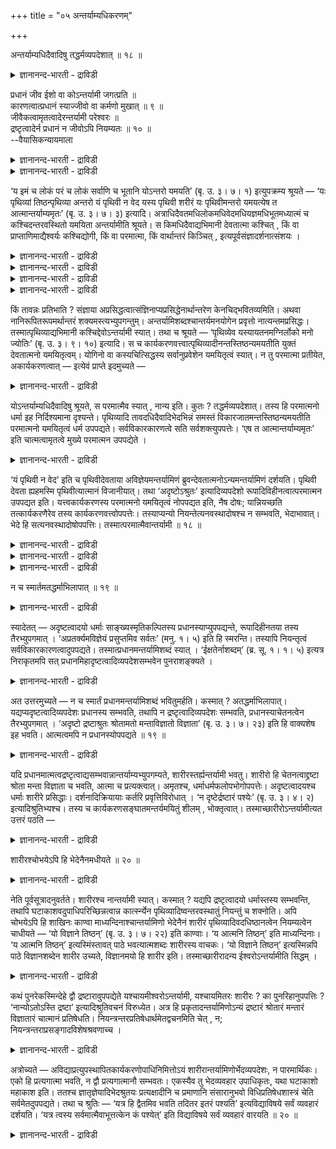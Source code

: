 +++
title = "०५ अन्तर्याम्यधिकरणम्"

+++

अन्तर्याम्यधिदैवादिषु तद्धर्मव्यपदेशात् ॥ १८ ॥  
<details><summary>ज्ञानानन्द-भारती - द्राविडी</summary>

अन्दर्याम्यदिदैवादिषु तत्तर्मव्यबदेसात् ॥ १८ ॥
</details>

प्रधानं जीव ईशो वा कोऽन्तर्यामी जगत्प्रति ॥  
कारणत्वात्प्रधानं स्याज्जीवो वा कर्मणो मुखात् ॥ ९ ॥  
जीवैकत्वामृतत्वादेरन्तर्यामी परेश्वरः ॥  
द्रष्टृत्वादेर्न प्रधानं न जीवोऽपि नियम्यतः ॥ १० ॥  
--वैयासिकन्यायमाला

<details><summary>ज्ञानानन्द-भारती - द्राविडी</summary>

जगत्तैयुत्तेसित्तु अन्दर्यामी (उळ्ळिरुन्दु नियमऩम् सॆय्गिऱवर्) यार्? पिरदाऩमा? जीवऩा? ईसुवररा? (जगत्तिऱ्कु) कारणमायिरुप्पदाल् पिरदाऩमायिरुक्कलाम्। अल्लदु (जीवर्गळ् कर्मबलऩै अऩुबविप्पदऱ्कागवे जगत् स्रुष्टिक्कप्पडुवदाल्) कर्माविऩ् मूलमाय् जीवऩ् (अन्दर्यामियागविरुक्कलाम्)।
</details>

<details><summary>ज्ञानानन्द-भारती - द्राविडी</summary>

जीवऩुडऩ् ऒऩ्ऱायिरुक्कुम् तऩ्मै, मरणमऱ्ऱि रुक्कुम् तऩ्मै, मुदलियवै सॊल्लियिरुप्पदाल् अन्दर् यामि परमेसुवरर्दाऩ्। "पार्क्किऱवर्” ऎऩ्ऱ तऩ्मै मुदलिय तिरुप्पदाल् पिरदाऩम् अल्ल। नियमिक्कप्पडुम् तऩ्मै जीवऩुक् किरुप्पदाल्, जीवऩुमल्ल।
</details>

‘य इमं च लोकं परं च लोकं सर्वाणि च भूतानि योऽन्तरो यमयति’ (बृ. उ. ३। ७। १) इत्युपक्रम्य श्रूयते — ‘यः पृथिव्यां तिष्ठन्पृथिव्या अन्तरो यं पृथिवी न वेद यस्य पृथिवी शरीरं यः पृथिवीमन्तरो यमयत्येष त आत्मान्तर्याम्यमृतः’ (बृ. उ. ३। ७। ३) इत्यादि। अत्राधिदैवतमधिलोकमधिवेदमधियज्ञमधिभूतमध्यात्मं च कश्चिदन्तरवस्थितो यमयिता अन्तर्यामीति श्रूयते। स किमधिदैवाद्यभिमानी देवतात्मा कश्चित् , किं वा प्राप्ताणिमाद्यैश्वर्यः कश्चिद्योगी, किं वा परमात्मा, किं वार्थान्तरं किञ्चित् , इत्यपूर्वसंज्ञादर्शनात्संशयः ।

<details><summary>ज्ञानानन्द-भारती - द्राविडी</summary>

\[पिरुहदारण्यग उबनिषत्तिल् ३-वदु अत्या यत्तिल् उळ्ळ अन्दर्यामि पिराह्मणम् इन्द अदिगर णत्तिऱ्कु विषयम्। इङ्गु अन्दर्यामि ऎऩ्ऱ पॆयरिल् ऎल्ला इडङ्गळिलुम् उळ्ळे इरुन्दुगॊण्डु अडक्कि आळ्बवरागक् कुऱिप्पिडप्पडुगिऱार्। इन्द अन्दर्यामि पिरदाऩमा? ऒरु तेवदैया? अणिमादि सित्तिगळ् पॆऱ्ऱ योगीसुवररा? परमात्मावा? ऎऩ्ऱु सन्देहम्।
</details>

<details><summary>ज्ञानानन्द-भारती - द्राविडी</summary>

जगत्तिऱ्कु पिरदाऩम् कारणमाऩदाल् अदऱ्कु नियमऩम् पॊरुन्दुम्। आगवे अन्दर्यामि पिरदाऩम् अल्लदु पिरुदिव्यादि अबिमाऩि तेवदैक्कुम्, सित्तिगळ् पॆऱ्ऱ योगिक्कुम् उळ्ळे इरुन्दु कॊण्डु नियमऩम् पॊरुन्दुम्, इवर्गळ् अन्दर्यामियायिरुक् कलाम्। जीवऩ् तऩदु कर्मामूलम् अन्दर्यामि आगलाम्। परमात्मावुक्कु सरीरमिल्लाददाल् अन्दर्यामियाग मुडियादु ऎऩ्ऱु पूर्वबक्षम्।
</details>

<details><summary>ज्ञानानन्द-भारती - द्राविडी</summary>

जीवऩोडु अबेदम्, मरणमिल्लामै मुदलाऩवै प्रह्मत्तैत् तविर वेऱुयारुक्कुम् सम्बिक्कादु। जीवऩुम्, ईसुवरऩुक्कु कट्टुप्पट्टवऩ्। ऎल्लारैयुम् नियमऩम् सॆय्यमुडियादु। पार्क्कुम् तऩ्मै मुदलाऩ सेदऩ तर्मम् जडमाऩ पिरदाऩत्तिऱ्कु पॊरुन्दादु। पिरदाऩम् आत्मावाग मुडियादु। “आगैयाल् अन्दर्यामि परमात्मादाऩ् ऎऩ्ऱु सित्तान्दम्”
</details>

<details><summary>ज्ञानानन्द-भारती - द्राविडी</summary>

‘ऎवर् इन्द लोगत्तैयुम्, परलोगत्तैयुम् ऎल्ला पिराणिगळैयुम् उळ्ळेयिरुन्दु नियमऩम् सॆय्गिऱारो' ऎऩ्ऱु आरम्बित्तु 'ऎवर् पिरुदिवियिल् इरुन्दु कॊण्डु, पिरुदिविक्कु उळ्ळेयिरुप्पवराय् ऎवरै पिरुदिवी अऱिवदिल्लैयो, ऎवरुक्कु पिरुदिवी सरीरमो, ऎवर् पिरुदिवियै उळ्ळेयिरुन्दुगॊण्डु नियमऩम् सॆय्गिऱारो' इवर् उऩ् आत्मा, अन्दर्यामी, मरणमऱ्ऱवर् (पिरुहत् ३-७-१, २) ऎऩ्बदु मुदलियदु सॊल्लप्पडुगिऱदु। इङ्गे तेवदा विषयमायुम्, लोगङ्गळ् विषयमायुम्, वेदङ्गळ् विषयमायुम्, यक्ञम् विषयमायुम्, पूदङ्गळ् विषयमायुम्, सरीरम् विषयमायुम् ऒरुवर् उळ्ळेयिरुन्दुगॊण्डु नियमऩम् सॆय्वदाग ‘अन्दर्यामी ऎऩ्ऱु सॊल्लप्पडुगिऱार्। अवर् अदिदैवम् मुदलाऩदै अबिमाऩिक्कुम् एदो ऒरु तेवदात्मावा, अल्लदु अणिमा मुदलाऩ ऐसुवर्यत्तै यडैन्दुळ्ळ एदेऩुम् ऒरु योगिया, परमात्मावा, वेऱु एदेऩुम् वस्तुवा, ऎऩ्ऱु इदुवरै मुऩ्गेट्कप् पडाद पुदिय पॆयर् काणुवदाल् सन्देहम्।
</details>

किं तावन्नः प्रतिभाति ? संज्ञाया अप्रसिद्धत्वात्संज्ञिनाप्यप्रसिद्धेनार्थान्तरेण केनचिद्भवितव्यमिति। अथवा नानिरूपितरूपमर्थान्तरं शक्यमस्त्यभ्युपगन्तुम्। अन्तर्यामिशब्दश्चान्तर्यमनयोगेन प्रवृत्तो नात्यन्तमप्रसिद्धः। तस्मात्पृथिव्याद्यभिमानी कश्चिद्देवोऽन्तर्यामी स्यात्। तथा च श्रूयते — ‘पृथिव्येव यस्यायतनमग्निर्लोको मनो ज्योतिः’ (बृ. उ. ३। ९। १०) इत्यादि। स च कार्यकरणवत्त्वात्पृथिव्यादीनन्तस्तिष्ठन्यमयतीति युक्तं देवतात्मनो यमयितृत्वम्। योगिनो वा कस्यचित्सिद्धस्य सर्वानुप्रवेशेन यमयितृत्वं स्यात्। न तु परमात्मा प्रतीयेत, अकार्यकरणत्वात् — इत्येवं प्राप्ते इदमुच्यते —

<details><summary>ज्ञानानन्द-भारती - द्राविडी</summary>

पूर्वबक्षम्: नमक्कु ऎऩ्ऩ तोऩ्ऱुगिऱदु? पॆयर् पिरसित्तमिल्लाददिऩाल्, पॆयरैयुडैयदुम् पिरसित्त मिल्लाद वेऱु एदेऩुम् वस्तुवायिरुक्क वेण्डुम् ऎऩ्ऱु। अल्लदु, विळक्किक् काट्टमुडियाद स्वरूबत्तुडऩ् वेऱु ऒरु वस्तु इरुक्किऱदु ऎऩ्ऱु ऒप्पुक्कॊळ्ळ मुडियादु। अन्दर्यामी ऎऩ्ऱ सप्तमुम्, उळ्ळेयिरुन्दु नियमऩम् ऎऩ्ऱ अवयवार्त्तत्ताल् पिरविरुत्तित्तिरुक् किऱदु। पूरावुम् पिरसित्तमिल्लाददिल्लै। आगैयाल् पिरुदिवी मुदलियदिल् अबिमाऩिक्कुम् एदो ऒरु तेवदै अन्दर्यामीयाय् इरुक्कलाम्। अप्पडिये "ऎवरुक्कु पिरुदिविये इरुप्पिडमो (सरीरमो) अक्ऩि - कण्। ज्योदिस्मऩस्” (पिरुहत् ३-९-१०) ऎऩ्बदु मुदलियदु सॊल्लप्पट्टिरुक्किऱदु। अवर् सरीरम् इन्दिरियङ्गळुडऩ कूडिऩवरायिरुप्पदाल् उळ्ळे यिरुन्दुगॊण्डु पिरुदिवी मुदलाऩवैगळै नियमऩम् सॆय्गिऱार् ऎऩ्ऱु तेवदात्मावुक्कु नियमऩम् सॆय्युम् तऩ्मै पॊरुन्दुम्। एदेऩुम् योगसित्तियै अडैन्दिरुक्कुम् एदो ऒरु योगिक्कावदु ऎल्लावऱ्ऱिलुम् उळ्ळे पुगुन्दु कॊळ्वदाल् नियमऩम् सॆय्युम् तऩ्मै इरुक्कलाम्। परमात्मावुक्को सरीरम् इन्दिरियम् इल्लाददिऩाल् (अत्तऩ्मै) इरुक्कादु, ऎऩ्ऱु।
</details>

योऽन्तर्याम्यधिदैवादिषु श्रूयते, स परमात्मैव स्यात् , नान्य इति। कुतः ? तद्धर्मव्यपदेशात्। तस्य हि परमात्मनो धर्मा इह निर्दिश्यमाना दृश्यन्ते। पृथिव्यादि तावदधिदैवादिभेदभिन्नं समस्तं विकारजातमन्तस्तिष्ठन्यमयतीति परमात्मनो यमयितृत्वं धर्म उपपद्यते। सर्वविकारकारणत्वे सति सर्वशक्त्युपपत्तेः। ‘एष त आत्मान्तर्याम्यमृतः’ इति चात्मत्वामृतत्वे मुख्ये परमात्मन उपपद्येते ।

<details><summary>ज्ञानानन्द-भारती - द्राविडी</summary>

सित्तान्दम्: इव्विदम् वरुम्बोदु इदु सॊल्लप्पडुगिऱदु। ऎवर् अदिदैवम् मुदलियवैगळिल् अन्दर्यामी ऎऩ्ऱु सॊल्लप्पडुगिऱारो, अवर् परमात् मादाऩ्, वेऱुयारुम् इल्लै। एऩ्? 'अवरुडैय तर्मङ्गळैक् कुऱिप्पिडुवदाल्' अन्द परमात्मा विऩुडैय तर्मङ्गळ् अल्लवा इङ्गे कुऱिप्पिडप् पडुवदागक् काण्गिऩ्ऱऩ? अदिदैवम् मुदलाऩ पेदत्तिऩाल् वेऱुबट्टिरुक्कुम् पिरुदिवी मुदलाऩ समस्तमाऩ विगारक्कूट्टत्तैयुम् उळ्ळेयिरुन्दु कॊण्डु नियमऩम् सॆय्गिऱार् ऎऩ्ऱ कारणत्ताल् नियमऩम् सॆय्युम् तऩ्मै ऎऩ्ऱ तर्मम् परमात्माविऱ्कुप् पॊरुन्दुम्, ऎल्ला विगारत्तिऱ्कुम् कारणमायि रुप्पदिऩाल् ऎल्ला सक्तियुम् पॊरुन्दुमाऩदिऩाल् ‘इवर् उऩ् आत्मा अन्दर्यामी मरणमऱ्ऱवर्’ ऎऩ्ऱु आत्मत्तऩ्मैयुम् मरणमऱ्ऱ तऩ्मैयुम् मुक्कियमाग परमात्माविडत्तिलेये पॊरुन्दुम्।
</details>

‘यं पृथिवी न वेद’ इति च पृथिवीदेवताया अविज्ञेयमन्तर्यामिणं ब्रुवन्देवतात्मनोऽन्यमन्तर्यामिणं दर्शयति। पृथिवी देवता ह्यहमस्मि पृथिवीत्यात्मानं विजानीयात्। तथा ‘अदृष्टोऽश्रुतः’ इत्यादिव्यपदेशो रूपादिविहीनत्वात्परमात्मन उपपद्यत इति। यत्त्वकार्यकरणस्य परमात्मनो यमयितृत्वं नोपपद्यत इति, नैष दोषः; यान्नियच्छति तत्कार्यकरणैरेव तस्य कार्यकरणवत्त्वोपपत्तेः। तस्याप्यन्यो नियन्तेत्यनवस्थादोषश्च न सम्भवति, भेदाभावात्। भेदे हि सत्यनवस्थादोषोपपत्तिः। तस्मात्परमात्मैवान्तर्यामी ॥ १८ ॥

<details><summary>ज्ञानानन्द-भारती - द्राविडी</summary>

'ऎवरै पिरुदिवी अऱिवदिल्लैयो' ऎऩ्ऱु पिरुदिवी तेवदैयाल् अऱियमुडियाददाग अन्दर् यामियैच् चॊल्वदुम्, तेवदात्मावुक्कु वेऱाग अन्दर्यामियैक् काट्टुगिऱदु। पिरुदिवी तेवदैयो 'नाऩ् पिरुदिवियाय् इरुक्किऱेऩ्' ऎऩ्ऱु तऩ्ऩै अऱिन्दुगॊळ्ळ मुडियुमल्लवा? अप्पडिये 'पार्क्कप् पडामलिरुप्पवर्' केट्कप्पडामलिरुप्पवर् ऎऩ्बदु मुदलिय कुऱिप्पिडल्, रूबम् मुदलियदु इल्लाददिऩाल्, परमात्मावुक्कुप् पॊरुन्दुम् ऎऩ्ऱु।
</details>

<details><summary>ज्ञानानन्द-भारती - द्राविडी</summary>

सरीरम् इन्दिरियमिल्लाद परमात्मावुक्कु नियमऩम् सॆय्युम् तऩ्मै पॊरुन्दादु ऎऩ्बदु ऎदुवो, अदु तोषमिल्लै। ऎवर्गळै नियमऩम् सॆय्गिऱारो, अवर्गळुडैय सरीरम् इन्दिरियङ्गळिऩालेये इवरुक्कु सरीरम् इन्दिरियमुडैय तऩ्मै पॊरुन्दुमादलाल्। अवरै नियमऩम् सॆय्गिऱवर् वेऱु ऎऩ्ऱु अऩवस्ता (मुडिविऩ्मै) ऎऩ्ऱ तोषम् एऱ्पडादु पेदमिल्लाद तिऩाल्। पेदम् इरुन्दालल्लवा अऩवस्ता तोषम् पॊरुन्दुम्?
</details>

<details><summary>ज्ञानानन्द-भारती - द्राविडी</summary>

आगैयाल् परमात्मादाऩ् अन्दर्यामी (१८)
</details>

न च स्मार्तमतद्धर्माभिलापात् ॥ १९ ॥  
<details><summary>ज्ञानानन्द-भारती - द्राविडी</summary>

न स स्मार्दमदत्तर्माबिलाबात् ॥ १९ ॥
</details>

स्यादेतत् — अदृष्टत्वादयो धर्माः साङ्ख्यस्मृतिकल्पितस्य प्रधानस्याप्युपपद्यन्ते, रूपादिहीनतया तस्य तैरभ्युपगमात् । ‘अप्रतर्क्यमविज्ञेयं प्रसुप्तमिव सर्वतः’ (मनु. १। ५) इति हि स्मरन्ति। तस्यापि नियन्तृत्वं सर्वविकारकारणत्वादुपपद्यते। तस्मात्प्रधानमन्तर्यामिशब्दं स्यात् । ‘ईक्षतेर्नाशब्दम्’ (ब्र. सू. १। १। ५) इत्यत्र निराकृतमपि सत् प्रधानमिहादृष्टत्वादिव्यपदेशसम्भवेन पुनराशङ्क्यते ।

<details><summary>ज्ञानानन्द-भारती - द्राविडी</summary>

पूर्वबक्षम्: इदु इरुक्कट्टुम्, पार्क्कप्पडाद तऩ्मै मुदलाऩ तर्मङ्गळ् साङ्गिय स्मिरुदियिल् कल्बिक्कप्पट्टिरुक्किऱ पिरदाऩत्तिऱ्कुम् पॊरुन्दु किऩ्ऱऩ। रूबम् मुदलियदु इल्लाददाग पिरदाऩम् अवर्गळाल् ऒप्पुक्कॊळ्ळप्पडुवदाल् ‘युक्तिक्कु ऎट्टाददु, अऱियमुडियाददु, ऎल्लाप्पक्कत्तिलुम् नऩ्गु तूङ्गुवदुबोल् उळ्ळदु' (मऩु १-५) ऎऩ्ऱल्लवा स्मरिक्किऱार्गळ्! ऎल्ला विगारङ्गळुक्कुम् कारणमा यिरुप्पदाल् अदऱ्कुम् नियमऩम् सॆय्युम् तऩ्मै पॊरुन्दुम्। आगैयाल् अन्दर्यामी ऎऩ्ऱ सप्तत्ताल् सॊल्लप्पडुवदु पिरदाऩमायिरुक्कलाम्। 'पार्प्पदिऩाल् सप्तमऱ्ऱदु इल्लै' (सूत्रम् १ १-५) ऎऩ्ऱ इडत्तिल् निरागरिक्कप्पट्टबोदिलुम्, इङ्गे पार्क्कप्पडाद तऩ्मै मुदलिय सप्तमिरुप्पदिऩाल् मऱुबडियुम् पिरदाऩम् सङ्गिक्कप्पडुगिऱदु।
</details>

अत उत्तरमुच्यते — न च स्मार्तं प्रधानमन्तर्यामिशब्दं भवितुमर्हति। कस्मात् ? अतद्धर्माभिलापात्। यद्यप्यदृष्टत्वादिव्यपदेशः प्रधानस्य सम्भवति, तथापि न द्रष्टृत्वादिव्यपदेशः सम्भवति, प्रधानस्याचेतनत्वेन तैरभ्युपगमात् । ‘अदृष्टो द्रष्टाश्रुतः श्रोतामतो मन्ताविज्ञातो विज्ञाता’ (बृ. उ. ३। ७। २३) इति हि वाक्यशेष इह भवति। आत्मत्वमपि न प्रधानस्योपपद्यते ॥ १९ ॥

<details><summary>ज्ञानानन्द-भारती - द्राविडी</summary>

सित्तान्दम्: अदऩाल् पदिल् सॊल्लप्पडुगिऱदु ‘स्मार्त्तमुम् इल्लै' पिरदाऩम् अन्दर्यामी ऎऩ्ऱ सप्तमुळ्ळदाग इरुक्क नियायमिल्लै। एऩ्? ‘अदैविड वेऱाऩ सेदऩऩिऩ् तर्मम् सॊल्लियिरुप्पदाल्' पार्क्कप्पडाद तऩ्मै मुदलियदै सॊल्वदु पिरदाऩत् तिऱ्कु पॊरुन्दुमेयाऩलुम्, अप्पॊऴुदुम् पार्क्कुम् तऩ्मै मुदलियदै सॊल्वदु सम्बविक्कादु, पिरदाऩ माऩदु असेदऩमाग अवर्गळाल् ऒप्पुक्कॊळ्ळप्पडु वदाल्, इङ्गेयो पिऩ् वाक्कियत्तिल् 'पार्क्कप्पडादवर् पार्क्किऱवर्, केट्कप्पडादवर् केट्किऱवर्, निऩैक्कप् पडादवर् निऩैप्पवर्, अऱियप्पडादवर् अऱिगिऱवर्' (पिरुहत् ३-७-२३) ऎऩ्ऱल्लवा इरुक्किऱदु? आत्मत् तऩ्मैयुम् पिरदाऩत्तिऱ्कु पॊरुन्दादु।
</details>

यदि प्रधानमात्मत्वद्रष्टृत्वाद्यसम्भवान्नान्तर्याम्यभ्युपगम्यते, शारीरस्तर्ह्यन्तर्यामी भवतु। शारीरो हि चेतनत्वाद्द्रष्टा श्रोता मन्ता विज्ञाता च भवति, आत्मा च प्रत्यक्त्वात्। अमृतश्च, धर्माधर्मफलोपभोगोपपत्तेः। अदृष्टत्वादयश्च धर्माः शारीरे प्रसिद्धाः। दर्शनादिक्रियायाः कर्तरि प्रवृत्तिविरोधात् । ‘न दृष्टेर्द्रष्टारं पश्येः’ (बृ. उ. ३। ४। २) इत्यादिश्रुतिभ्यश्च। तस्य च कार्यकरणसङ्घातमन्तर्यमयितुं शीलम् , भोक्तृत्वात्। तस्माच्छारीरोऽन्तर्यामीत्यत उत्तरं पठति —

<details><summary>ज्ञानानन्द-भारती - द्राविडी</summary>

पूर्वबक्षम्: आत्मत्तऩ्मै पार्क्कुम् तऩ्मै मुदलियदु सम्बविक्काददिऩाल् पिरदाऩम् ऒप्पुक् कॊळ्ळप्पडविल्लै। आऩाल्, अप्पॊऴुदु अन्दर्यामी ऎऩ्बदु सारीरऩाग इरुक्कट्टुमे? सारीरऩो, सेदऩऩायिरुप्पदाल्, पार्क्किऱवऩागवुम्, केट्किऱ वऩागवुम्, निऩैक्किऱवऩागवुम्, अऱिगिऱवऩागवुम् इरुक्किऱाऩ्; उळ्ळेयिरुप्पदाल् आत्मावुम्गूड, तर्मङ्गळुक्कुम्, अदर्मङ्गळुक्कुम् उळ्ळ पलऩ्गळै अऩुबविक्क वेण्डियदु नियायमाऩदिऩाल्, मरण मऱ्ऱवऩुम्गूड, पार्क्कप्पडाद तऩ्मै मुदलिय तर्मङ् गळुम् सारीर्ऩिडत्तिल् पिरसित्तमायुळ्ळवै, पार्प्पदु मुदलाऩ किरियैक्कु किरियै सॆय्बवऩिडत्तिल् पिरविरुत्ति विरोदप्पडुमाऩदिऩाल्। 'पार्वैयैप् पार्प् पवऩे नी पार्क्कमुडियादु' (पिरुहत् ३-४-२) ऎऩ्बदु मुदलाऩ सुरुदिगळाल्। पोक्तावाग इरुप्पदाल् अवऩुक्कुम् सरीर इन्दिरियङ्गळै उळ्ळिरुन्दु नियमऩम् सॆय्युम् योक्कियदैयुम् इरुक्किऱदु, आगैयाल् सारीरऩ् अन्दर्यामी ऎऩ्ऱु इदऱ्कु पदिल् सॊल्गिऱार्:-
</details>

शारीरश्चोभयेऽपि हि भेदेनैनमधीयते ॥ २० ॥  
<details><summary>ज्ञानानन्द-भारती - द्राविडी</summary>

सारीरच्चोबयेअबि हि पेदेनैनमदीयदे ॥ २० ॥
</details>

नेति पूर्वसूत्रादनुवर्तते। शारीरश्च नान्तर्यामी स्यात्। कस्मात् ? यद्यपि द्रष्टृत्वादयो धर्मास्तस्य सम्भवन्ति, तथापि घटाकाशवदुपाधिपरिच्छिन्नत्वान्न कार्त्स्न्येन पृथिव्यादिष्वन्तरवस्थातुं नियन्तुं च शक्नोति। अपि चोभयेऽपि हि शाखिनः काण्वा माध्यन्दिनाश्चान्तर्यामिणो भेदेनैनं शारीरं पृथिव्यादिवदधिष्ठानत्वेन नियम्यत्वेन चाधीयते — ‘यो विज्ञाने तिष्ठन्’ (बृ. उ. ३। ७। २२) इति काण्वाः। ‘य आत्मनि तिष्ठन्’ इति माध्यन्दिनाः। ‘य आत्मनि तिष्ठन्’ इत्यस्मिंस्तावत् पाठे भवत्यात्मशब्दः शारीरस्य वाचकः। ‘यो विज्ञाने तिष्ठन्’ इत्यस्मिन्नपि पाठे विज्ञानशब्देन शारीर उच्यते, विज्ञानमयो हि शारीर इति। तस्माच्छारीरादन्य ईश्वरोऽन्तर्यामीति सिद्धम् ।

<details><summary>ज्ञानानन्द-भारती - द्राविडी</summary>

सित्तान्दम्: मुऩ् सूत्तिरत्तिलिरुन्दु 'इल्लै' ऎऩ्बदु कूडवे वरुगिऱदु। सारीरऩुम् अन्दर्यामियाग ऒप्पुक्कॊळ्ळप्पडुवदिल्लै। एऩ्? पार्क्कुम् तऩ्मै मुदलिय तर्मङ्गळ् अवऩुक्कु सम्बविक्कुम् ऎऩ्ऱिरुन् दालुम्, अप्पडियुम् कुडत्तिलुळ्ळ आगासत्तैप् पोल् उबादियिऩाल् वरैयऱुक्कप्पट्टिरुप्पदिऩाल् पिरुदिवी मुदलियवैगळिल् पूरावुम् इरुक्कवुम् नियमऩम् सॆय्यवुम् सक्तियऱ्ऱदु। तविरवुम् ‘इरुवरुमे', काण्वसा कैयैच् चेर्न्दवर्गळुम् मात्यन्दिऩसागैयैच् चेर्न्दवर्गळुम्, इन्द सारीरऩै अन्दर्यामिक्कु वेऱागवुम्, पिरुदिवी मुदलाऩदु पोल इरुप्पिडमागवुम्, नियमऩम् सॆय्यप्पडुवदागवुम्, सॊल्लुगिऱार्गळ्, ‘ऎवर् विक्ञाऩत्तिल् इरुन्दुगॊण्डु' (पिरुहत्। ३-७-२२) ऎऩ्ऱु काण्वर्गळ्; 'ऎवर् आत्माविल् इरुन्दुगॊण्डु' ऎऩ्ऱु मात्तियन्दिऩर्गळ्। ‘ऎवर् आत्माविल् इरुन्दु कॊण्डु' ऎऩ्ऱ इन्द पाडत्तिल् आत्मा ऎऩ्ऱ सप्तम् सारीरऩै सॊल्वदाग इरुक्किऱदु; 'ऎवर् विक्ञाऩत्तिल् इरुन्दु कॊण्डु' ऎऩ्ऱइन्दप् पाडत्तिलुम् विक्ञाऩम् ऎऩ्ऱ सप्तत्तिऩाल् सारीरऩ् सॊल्लप्पडुगिऱाऩ्; विक्ञा ऩमयऩ् अल्लवा सारीरऩ्? आगैयाल् सारीरऩैविड वेऱाग उळ्ळ ईसुवरऩ् अन्दर्यामी ऎऩ्ऱु सित्तम्।
</details>

कथं पुनरेकस्मिन्देहे द्वौ द्रष्टारावुपपद्येते यश्चायमीश्वरोऽन्तर्यामी, यश्चायमितरः शारीरः ? का पुनरिहानुपपत्तिः ? ‘नान्योऽतोऽस्ति द्रष्टा’ इत्यादिश्रुतिवचनं विरुध्येत। अत्र हि प्रकृतादन्तर्यामिणोऽन्यं द्रष्टारं श्रोतारं मन्तारं विज्ञातारं चात्मानं प्रतिषेधति। नियन्त्रन्तरप्रतिषेधार्थमेतद्वचनमिति चेत् , न; नियन्त्रन्तराप्रसङ्गादविशेषश्रवणाच्च ।

<details><summary>ज्ञानानन्द-भारती - द्राविडी</summary>

पूर्वबक्षम्: अप्पडियाऩाल्, ऒरे तेहत्तिल्, इन्द ईसुवरऩागिय अन्दर्यामी ऎवरो, वेऱायुळ्ळ इन्द सारीरऩ् ऎवऩो आग, इरण्डु पार्क्किऱवर्गळ् ऎऩ्बदु ऎप्पडिप् पॊरुन्दुम्? इङ्गे पॊरुन्दादु ऎदु? ‘इवरैविड वेऱाग पार्क्किऱवऩ् किडैयादु' ऎऩ्बदु मुदलिय सुरुदि वसऩम् विरोदप्पडुम्। इङ्गेयो, पिरगिरुदमाऩ अन्दर्यामियैत् तविर वेऱाग पार्प्पवऩायुम्, केट्किऱवऩायुम्, निऩैक्किऱवऩायुम्, अऱिगिऱवऩायुम् उळ्ळ आत्मावै मऱुक्किऱदु। वेऱु नियन्दावै मऱुप्पदऱ्काग इन्द वसऩम् ऎऩ्ऱाल् सरियल्ल, वेऱु नियन्दावुक्कु पिरसङ्गमेयिल्लाद तालुम्, पॊदुवागवे सॊल्लप्पट्टिरुत्तलालुम्।
</details>

अत्रोच्यते — अविद्याप्रत्युपस्थापितकार्यकरणोपाधिनिमित्तोऽयं शारीरान्तर्यामिणोर्भेदव्यपदेशः, न पारमार्थिकः। एको हि प्रत्यगात्मा भवति, न द्वौ प्रत्यगात्मानौ सम्भवतः। एकस्यैव तु भेदव्यवहार उपाधिकृतः, यथा घटाकाशो महाकाश इति। ततश्च ज्ञातृज्ञेयादिभेदश्रुतयः प्रत्यक्षादीनि च प्रमाणानि संसारानुभवो विधिप्रतिषेधशास्त्रं चेति सर्वमेतदुपपद्यते। तथा च श्रुतिः — ‘यत्र हि द्वैतमिव भवति तदितर इतरं पश्यति’ इत्यविद्याविषये सर्वं व्यवहारं दर्शयति। ‘यत्र त्वस्य सर्वमात्मैवाभूत्तत्केन कं पश्येत्’ इति विद्याविषये सर्वं व्यवहारं वारयति ॥ २० ॥

<details><summary>ज्ञानानन्द-भारती - द्राविडी</summary>

सित्तान्दम्: इङ्गे सॊल्गिऱोम् सारीरऩ् अन्दर्यामि। इवर्गळुक्कुळ् पेदत्तैच् चॊल्वदु अवित् यैयिऩाल् एऱ्पडुत्तप्पट्टिरुक्कुम् सरीरम् इन्दिरियमागिय उबादियै निमित्तमायुळ्ळदु। इदु पारमार्त्तिगम् (वास्तवमायुळ्ळदु) अल्ल। उळ्ळे इरुक्कुम् आत्मा ऒरुवर्दाऩ्। उळ्ळेयुळ्ळ आत्माक्कळ् इरण्डु सम्बविक्कादु। ऒरुवरुक्के उबादियिऩाल् पेदविय वहारम् एऱ्पट्टदु, कुडत्तु आगासम् पॆरिय आगासम् ऎऩ्बदु ऎप्पडियो अप्पडि, अदिऩालेये अऱिगिऱवऩ् अऱियप्पडुवदु मुदलिय पेदत्तैच् चॊल्लुम् सुरुदिगळ्, पिरत्यक्षम् मुदलाऩ पिरमाणङ्गळ्, संसारत्तिऩ् अऩुबवम्, विदिबिरदि षेदङ्गळैच् चॊल्लुम् सास्तिरम्, इन्द ऎल्लाम् पॊरुन्दुगिऩ्ऱऩ। अप्पडिये सुरुदियुम् ‘ऎङ्गे इरण्डायिरुक्कुम् तऩ्मैबोल् इरुक्किऱदो, अङ्गे ऒरुवऩ् मऱ्ऱदैप् पार्प्पाऩ्' ऎऩ्ऱु अवित् यैक्कु विषयमायुळ्ळदिल् ताऩ् ऎल्ला वियवहारमुम् ऎऩ्ऱु काट्टुगिऱदु। 'ऎङ्गे इवऩुक्कु ऎल्लाम् आत्मा वागवेयिरुक्कुमो। अप्पॊऴुदु ऎदिऩाल् ऎदै पार्प्पाऩ्' ऎऩ्ऱु वित्यैक्कु विषयमायुळ्ळदिल् ऎल्ला वियवहारत् तैयुम् मऱुक्किऱदु।
</details>

